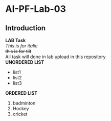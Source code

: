 # AI-PF-Lab-03
## Introduction
**LAB Task**
<br/>
_This is for italic_
<br/>
~~this is for tilt~~
<br/>
All task will done in lab upload in this repository
<br/>
**UNORDERED LIST**
- list1
- list2
- list3


**ORDERED LIST**

1. badminton
2. Hockey
3. cricket
  
